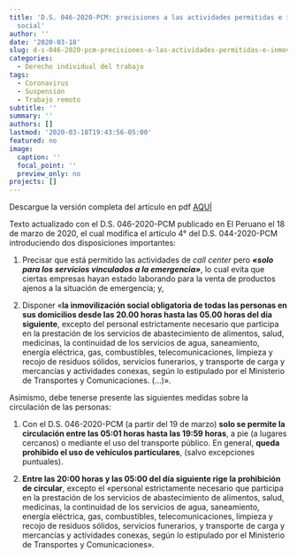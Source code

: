 ```yaml
---
title: 'D.S. 046-2020-PCM: precisiones a las actividades permitidas e inmovilidad
  social'
author: ''
date: '2020-03-18'
slug: d-s-046-2020-pcm-precisiones-a-las-actividades-permitidas-e-inmovilidad-social
categories:
  - Derecho individual del trabajo
tags:
  - Coronavirus
  - Suspensión
  - Trabajo remoto
subtitle: ''
summary: ''
authors: []
lastmod: '2020-03-18T19:43:56-05:00'
featured: no
image:
  caption: ''
  focal_point: ''
  preview_only: no
projects: []
---
```


Descargue la versión completa del artículo en pdf [AQUÍ](/files/du026-2020-ds044-2020-pcm-v2.pdf) 

Texto actualizado con el D.S. 046-2020-PCM publicado en El Peruano el 18 de marzo
de 2020, el cual modifica el artículo 4° del D.S. 044-2020-PCM introduciendo dos
disposiciones importantes:

  1. Precisar que está permitido las actividades de *call center* pero ***«solo para los servicios vinculados a la emergencia»***, lo cual evita que ciertas empresas hayan estado laborando para la venta de productos ajenos a la situación de emergencia; y,

  2. Disponer «**la inmovilización social obligatoria de todas las personas en sus domicilios desde las 20.00 horas hasta las 05.00 horas del día siguiente**, excepto del personal estrictamente necesario que participa en la prestación de los servicios de abastecimiento de alimentos, salud, medicinas, la continuidad de los servicios de agua, saneamiento, energía eléctrica, gas, combustibles, telecomunicaciones, limpieza y recojo de residuos sólidos, servicios funerarios, y transporte de carga y mercancías y actividades conexas, según lo estipulado por el Ministerio de Transportes y Comunicaciones. (...)».

Asimismo, debe tenerse presente las siguientes medidas sobre la circulación de las personas:

  1. Con el D.S. 046-2020-PCM (a partir del 19 de marzo) **solo se permite la circulación entre las 05:01 horas hasta las 19:59 horas**, a pie (a lugares cercanos) o mediante el uso del transporte público. En general, **queda prohibido el uso de vehículos particulares**, (salvo excepciones puntuales).

  2. **Entre las 20:00 horas y las 05:00 del día siguiente rige la prohibición de circular**, excepto el «personal estrictamente necesario que participa en la prestación de los servicios de abastecimiento de alimentos, salud, medicinas, la continuidad de los servicios de agua, saneamiento, energía eléctrica, gas, combustibles, telecomunicaciones, limpieza y recojo de residuos sólidos, servicios funerarios, y transporte de carga y mercancías y actividades conexas, según lo estipulado por el Ministerio de Transportes y Comunicaciones».
